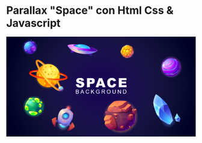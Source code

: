 # Parallax "Space" con Html Css & Javascript
![captura](https://github.com/NyoEvil/parallax-space-Html-CSS-Javascript/blob/master/media/captura.png)